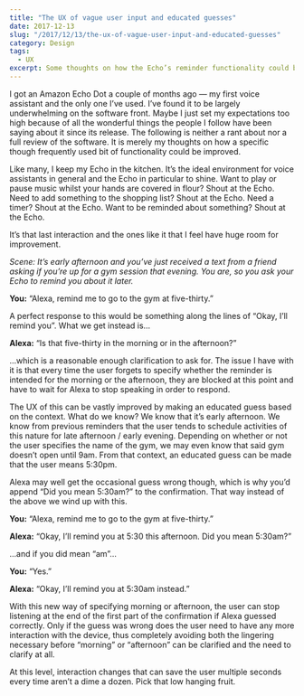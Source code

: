 ```yaml
---
title: "The UX of vague user input and educated guesses"
date: 2017-12-13
slug: "/2017/12/13/the-ux-of-vague-user-input-and-educated-guesses"
category: Design
tags:
  - UX
excerpt: Some thoughts on how the Echo’s reminder functionality could be improved.
---
```


I got an Amazon Echo Dot a couple of months ago — my first voice assistant and the only one I’ve used. I’ve found it to be largely underwhelming on the software front. Maybe I just set my expectations too high because of all the wonderful things the people I follow have been saying about it since its release. The following is neither a rant about nor a full review of the software. It is merely my thoughts on how a specific though frequently used bit of functionality could be improved.

Like many, I keep my Echo in the kitchen. It’s the ideal environment for voice assistants in general and the Echo in particular to shine. Want to play or pause music whilst your hands are covered in flour? Shout at the Echo. Need to add something to the shopping list? Shout at the Echo. Need a timer? Shout at the Echo. Want to be reminded about something? Shout at the Echo.

It’s that last interaction and the ones like it that I feel have huge room for improvement.

_Scene: It’s early afternoon and you’ve just received a text from a friend asking if you’re up for a gym session that evening. You are, so you ask your Echo to remind you about it later._

**You:** “Alexa, remind me to go to the gym at five-thirty.”

A perfect response to this would be something along the lines of “Okay, I’ll remind you”. What we get instead is…

**Alexa:** “Is that five-thirty in the morning or in the afternoon?”

…which is a reasonable enough clarification to ask for. The issue I have with it is that every time the user forgets to specify whether the reminder is intended for the morning or the afternoon, they are blocked at this point and have to wait for Alexa to stop speaking in order to respond.

The UX of this can be vastly improved by making an educated guess based on the context. What do we know? We know that it’s early afternoon. We know from previous reminders that the user tends to schedule activities of this nature for late afternoon / early evening. Depending on whether or not the user specifies the name of the gym, we may even know that said gym doesn’t open until 9am. From that context, an educated guess can be made that the user means 5:30pm.

Alexa may well get the occasional guess wrong though, which is why you’d append “Did you mean 5:30am?” to the confirmation. That way instead of the above we wind up with this.

**You:** “Alexa, remind me to go to the gym at five-thirty.”

**Alexa:** “Okay, I’ll remind you at 5:30 this afternoon. Did you mean 5:30am?”

…and if you did mean “am”…

**You:** “Yes.”

**Alexa:** “Okay, I’ll remind you at 5:30am instead.”

With this new way of specifying morning or afternoon, the user can stop listening at the end of the first part of the confirmation if Alexa guessed correctly. Only if the guess was wrong does the user need to have any more interaction with the device, thus completely avoiding both the lingering necessary before “morning” or “afternoon” can be clarified and the need to clarify at all.

At this level, interaction changes that can save the user multiple seconds every time aren’t a dime a dozen. Pick that low hanging fruit.

